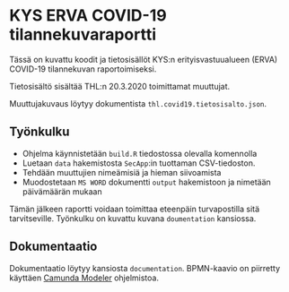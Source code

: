 # KYS ERVA COVID-19 tilannekuvaraportti

Tässä on kuvattu koodit ja tietosisällöt KYS:n erityisvastuualueen (ERVA) COVID-19 tilannekuvan raportoimiseksi.

Tietosisältö sisältää THL:n 20.3.2020 toimittamat muuttujat.

Muuttujakuvaus löytyy dokumentista `thl.covid19.tietosisalto.json`.

## Työnkulku

- Ohjelma käynnistetään `build.R` tiedostossa olevalla komennolla
- Luetaan `data` hakemistosta `SecApp`:in tuottaman CSV-tiedoston.
- Tehdään muuttujien nimeämisiä ja hieman siivoamista
- Muodostetaan `MS WORD` dokumentti `output` hakemistoon ja nimetään päivämäärän mukaan

Tämän jälkeen raportti voidaan toimittaa eteenpäin turvapostilla sitä tarvitseville. Työnkulku on kuvattu kuvana `doumentation` kansiossa.

## Dokumentaatio

Dokumentaatio löytyy kansiosta `documentation`. BPMN-kaavio on piirretty käyttäen [Camunda Modeler](https://camunda.com/download/modeler/) ohjelmistoa.